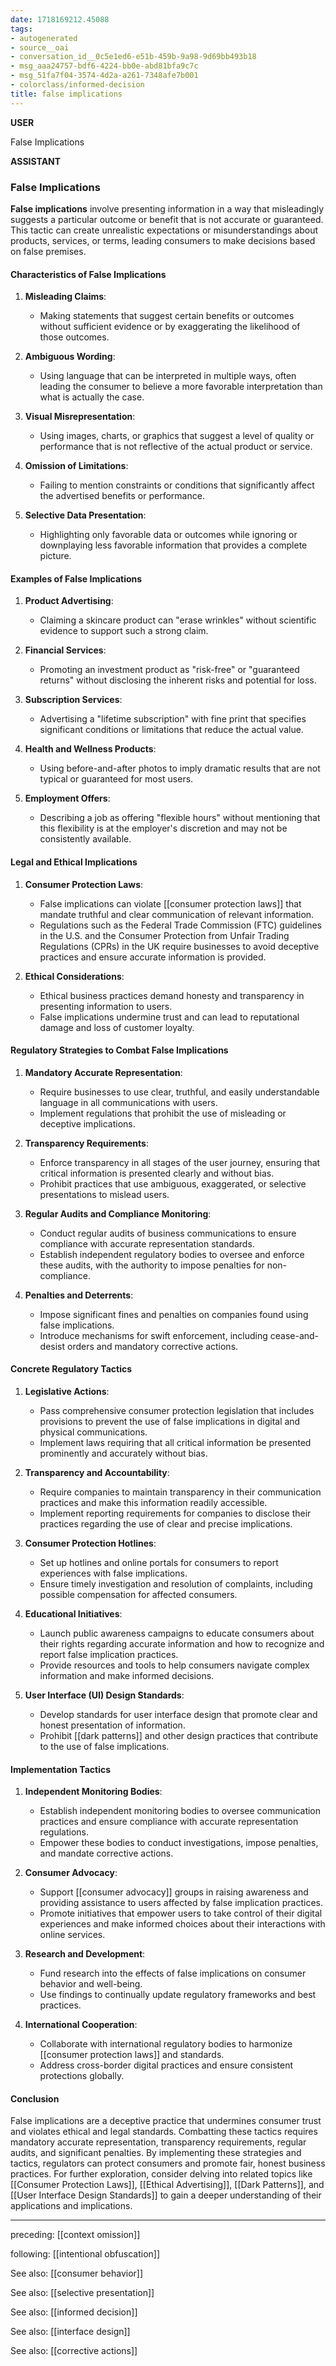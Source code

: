```yaml
---
date: 1718169212.45088
tags:
- autogenerated
- source__oai
- conversation_id__0c5e1ed6-e51b-459b-9a98-9d69bb493b18
- msg_aaa24757-bdf6-4224-bb0e-abd81bfa9c7c
- msg_51fa7f04-3574-4d2a-a261-7348afe7b001
- colorclass/informed-decision
title: false implications
---
```


**USER**

False Implications


**ASSISTANT**

### False Implications

**False implications** involve presenting information in a way that misleadingly suggests a particular outcome or benefit that is not accurate or guaranteed. This tactic can create unrealistic expectations or misunderstandings about products, services, or terms, leading consumers to make decisions based on false premises.

#### Characteristics of False Implications

1. **Misleading Claims**:
   - Making statements that suggest certain benefits or outcomes without sufficient evidence or by exaggerating the likelihood of those outcomes.
   
2. **Ambiguous Wording**:
   - Using language that can be interpreted in multiple ways, often leading the consumer to believe a more favorable interpretation than what is actually the case.
   
3. **Visual Misrepresentation**:
   - Using images, charts, or graphics that suggest a level of quality or performance that is not reflective of the actual product or service.
   
4. **Omission of Limitations**:
   - Failing to mention constraints or conditions that significantly affect the advertised benefits or performance.
   
5. **Selective Data Presentation**:
   - Highlighting only favorable data or outcomes while ignoring or downplaying less favorable information that provides a complete picture.

#### Examples of False Implications

1. **Product Advertising**:
   - Claiming a skincare product can "erase wrinkles" without scientific evidence to support such a strong claim.
   
2. **Financial Services**:
   - Promoting an investment product as "risk-free" or "guaranteed returns" without disclosing the inherent risks and potential for loss.
   
3. **Subscription Services**:
   - Advertising a "lifetime subscription" with fine print that specifies significant conditions or limitations that reduce the actual value.
   
4. **Health and Wellness Products**:
   - Using before-and-after photos to imply dramatic results that are not typical or guaranteed for most users.
   
5. **Employment Offers**:
   - Describing a job as offering "flexible hours" without mentioning that this flexibility is at the employer's discretion and may not be consistently available.

#### Legal and Ethical Implications

1. **Consumer Protection Laws**:
   - False implications can violate [[consumer protection laws]] that mandate truthful and clear communication of relevant information.
   - Regulations such as the Federal Trade Commission (FTC) guidelines in the U.S. and the Consumer Protection from Unfair Trading Regulations (CPRs) in the UK require businesses to avoid deceptive practices and ensure accurate information is provided.

2. **Ethical Considerations**:
   - Ethical business practices demand honesty and transparency in presenting information to users.
   - False implications undermine trust and can lead to reputational damage and loss of customer loyalty.

#### Regulatory Strategies to Combat False Implications

1. **Mandatory Accurate Representation**:
   - Require businesses to use clear, truthful, and easily understandable language in all communications with users.
   - Implement regulations that prohibit the use of misleading or deceptive implications.

2. **Transparency Requirements**:
   - Enforce transparency in all stages of the user journey, ensuring that critical information is presented clearly and without bias.
   - Prohibit practices that use ambiguous, exaggerated, or selective presentations to mislead users.

3. **Regular Audits and Compliance Monitoring**:
   - Conduct regular audits of business communications to ensure compliance with accurate representation standards.
   - Establish independent regulatory bodies to oversee and enforce these audits, with the authority to impose penalties for non-compliance.

4. **Penalties and Deterrents**:
   - Impose significant fines and penalties on companies found using false implications.
   - Introduce mechanisms for swift enforcement, including cease-and-desist orders and mandatory corrective actions.

#### Concrete Regulatory Tactics

1. **Legislative Actions**:
   - Pass comprehensive consumer protection legislation that includes provisions to prevent the use of false implications in digital and physical communications.
   - Implement laws requiring that all critical information be presented prominently and accurately without bias.

2. **Transparency and Accountability**:
   - Require companies to maintain transparency in their communication practices and make this information readily accessible.
   - Implement reporting requirements for companies to disclose their practices regarding the use of clear and precise implications.

3. **Consumer Protection Hotlines**:
   - Set up hotlines and online portals for consumers to report experiences with false implications.
   - Ensure timely investigation and resolution of complaints, including possible compensation for affected consumers.

4. **Educational Initiatives**:
   - Launch public awareness campaigns to educate consumers about their rights regarding accurate information and how to recognize and report false implication practices.
   - Provide resources and tools to help consumers navigate complex information and make informed decisions.

5. **User Interface (UI) Design Standards**:
   - Develop standards for user interface design that promote clear and honest presentation of information.
   - Prohibit [[dark patterns]] and other design practices that contribute to the use of false implications.

#### Implementation Tactics

1. **Independent Monitoring Bodies**:
   - Establish independent monitoring bodies to oversee communication practices and ensure compliance with accurate representation regulations.
   - Empower these bodies to conduct investigations, impose penalties, and mandate corrective actions.

2. **Consumer Advocacy**:
   - Support [[consumer advocacy]] groups in raising awareness and providing assistance to users affected by false implication practices.
   - Promote initiatives that empower users to take control of their digital experiences and make informed choices about their interactions with online services.

3. **Research and Development**:
   - Fund research into the effects of false implications on consumer behavior and well-being.
   - Use findings to continually update regulatory frameworks and best practices.

4. **International Cooperation**:
   - Collaborate with international regulatory bodies to harmonize [[consumer protection laws]] and standards.
   - Address cross-border digital practices and ensure consistent protections globally.

#### Conclusion

False implications are a deceptive practice that undermines consumer trust and violates ethical and legal standards. Combatting these tactics requires mandatory accurate representation, transparency requirements, regular audits, and significant penalties. By implementing these strategies and tactics, regulators can protect consumers and promote fair, honest business practices. For further exploration, consider delving into related topics like [[Consumer Protection Laws]], [[Ethical Advertising]], [[Dark Patterns]], and [[User Interface Design Standards]] to gain a deeper understanding of their applications and implications.


---

preceding: [[context omission]]  


following: [[intentional obfuscation]]

See also: [[consumer behavior]]


See also: [[selective presentation]]


See also: [[informed decision]]


See also: [[interface design]]


See also: [[corrective actions]]